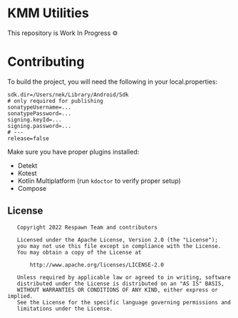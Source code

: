 # KMM Utilities

This repository is Work In Progress ⚙️

# Contributing

To build the project, you will need the following in your local.properties:

```properties
sdk.dir=/Users/nek/Library/Android/Sdk
# only required for publishing
sonatypeUsername=...
sonatypePassword=...
signing.keyId=...
signing.password=...
# --- 
release=false
```

Make sure you have proper plugins installed:

* Detekt
* Kotest
* Kotlin Multiplatform (run `kdoctor` to verify proper setup)
* Compose

## License

```
   Copyright 2022 Respawn Team and contributors

   Licensed under the Apache License, Version 2.0 (the "License");
   you may not use this file except in compliance with the License.
   You may obtain a copy of the License at

       http://www.apache.org/licenses/LICENSE-2.0

   Unless required by applicable law or agreed to in writing, software
   distributed under the License is distributed on an "AS IS" BASIS,
   WITHOUT WARRANTIES OR CONDITIONS OF ANY KIND, either express or implied.
   See the License for the specific language governing permissions and
   limitations under the License.

```
